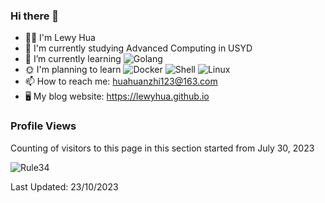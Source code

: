 ### Hi there 👋

<!--
**LewyHua/LewyHua** is a ✨ _special_ ✨ repository because its `README.md` (this file) appears on your GitHub profile.-->

- 👨‍💻 I'm Lewy Hua
- 🏫 I'm currently studying Advanced Computing in USYD
- 🌱 I’m currently learning ![Golang](https://img.shields.io/badge/Golang-blue?logo=Go)
- 🌞 I'm planning to learn ![Docker](https://img.shields.io/badge/-Docker-07afd9?logo=docker) ![Shell](https://img.shields.io/badge/shell_script-%4285F4.svg?style=style=flat-square&logo=gnu-bash&logoColor=white) ![Linux](https://img.shields.io/badge/Linux-FCC624?style=style=flat-square&logo=linux&logoColor=black)
- 📫 How to reach me: huahuanzhi123@163.com
- 🖥 My blog website: https://lewyhua.github.io

### Profile Views
Counting of visitors to this page in this section started from July 30, 2023


![Rule34](https://count.getloli.com/get/@LewyHua.github.readme?theme=rule34)
</br>

Last Updated: 23/10/2023

